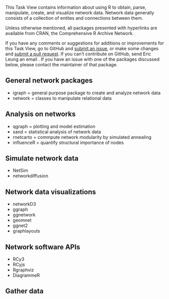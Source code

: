This Task View contains information about using R to obtain, parse, manipulate, create, and visualize network data. Network data generally consists of a collection of entites and connections between them.

Unless otherwise mentioned, all packages presented with hyperlinks are available from CRAN, the Comprehensive R Archive Network.

If you have any comments or suggestions for additions or improvements for this Task View, go to GitHub and [submit an issue](https://github.com/erictleung/networkscience/issues), or make some changes and [submit a pull request](https://github.com/erictleung/networkscience/pulls). If you can’t contribute on GitHub, send Eric Leung an email . If you have an issue with one of the packages discussed below, please contact the maintainer of that package.

## General network packages

- <pkg>igraph</pkg> = general purpose package to create and analyze network data
- <pkg>network</pkg> = classes to manipulate relational data

## Analysis on networks

- <pkg>qgraph</pkg> = plotting and model estimation
- <pkg>sand</pkg> = statistical analysis of network data
- <pkg>rnetcarto</pkg> = commpute network modularity by simulated annealing
- <pkg>influenceR</pkg> = quantify structural importance of nodes

## Simulate network data

- <pkg>NetSim</pkg>
- <pkg>networkdiffusion</pkg>

## Network data visualizations

- <pkg>networkD3</pkg>
- <pkg>ggraph</pkg>
- <pkg>ggnetwork</pkg>
- <pkg>geomnet</pkg>
- <pkg>ggnet2</pkg>
- <pkg>graphlayouts</pkg>

## Network software APIs

- RCy3
- RCyjs
- Rgraphviz
- DiagrammeR

## Gather data
